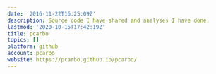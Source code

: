 ```yaml
---
date: '2016-11-22T16:25:09Z'
description: Source code I have shared and analyses I have done.
lastmod: '2020-10-15T17:42:19Z'
title: pcarbo
topics: []
platform: github
account: pcarbo
website: https://pcarbo.github.io/pcarbo/
---
```


